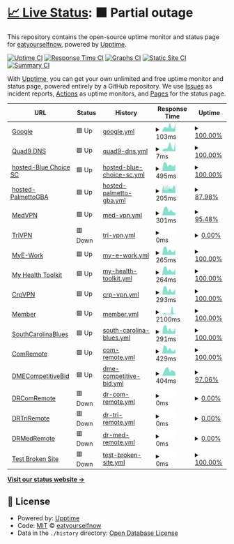 # [📈 Live Status](https://demo.upptime.js.org): <!--live status--> **🟧 Partial outage**

This repository contains the open-source uptime monitor and status page for [eatyourselfnow](https://demo.upptime.js.org), powered by [Upptime](https://github.com/upptime/upptime).

[![Uptime CI](https://github.com/eatyourselfnow/BlueSiteStatus/workflows/Uptime%20CI/badge.svg)](https://github.com/eatyourselfnow/BlueSiteStatus/actions?query=workflow%3A%22Uptime+CI%22)
[![Response Time CI](https://github.com/eatyourselfnow/BlueSiteStatus/workflows/Response%20Time%20CI/badge.svg)](https://github.com/eatyourselfnow/BlueSiteStatus/actions?query=workflow%3A%22Response+Time+CI%22)
[![Graphs CI](https://github.com/eatyourselfnow/BlueSiteStatus/workflows/Graphs%20CI/badge.svg)](https://github.com/eatyourselfnow/BlueSiteStatus/actions?query=workflow%3A%22Graphs+CI%22)
[![Static Site CI](https://github.com/eatyourselfnow/BlueSiteStatus/workflows/Static%20Site%20CI/badge.svg)](https://github.com/eatyourselfnow/BlueSiteStatus/actions?query=workflow%3A%22Static+Site+CI%22)
[![Summary CI](https://github.com/eatyourselfnow/BlueSiteStatus/workflows/Summary%20CI/badge.svg)](https://github.com/eatyourselfnow/BlueSiteStatus/actions?query=workflow%3A%22Summary+CI%22)

With [Upptime](https://upptime.js.org), you can get your own unlimited and free uptime monitor and status page, powered entirely by a GitHub repository. We use [Issues](https://github.com/eatyourselfnow/BlueSiteStatus/issues) as incident reports, [Actions](https://github.com/eatyourselfnow/BlueSiteStatus/actions) as uptime monitors, and [Pages](https://demo.upptime.js.org) for the status page.

<!--start: status pages-->
<!-- This summary is generated by Upptime (https://github.com/upptime/upptime) -->
<!-- Do not edit this manually, your changes will be overwritten -->
<!-- prettier-ignore -->
| URL | Status | History | Response Time | Uptime |
| --- | ------ | ------- | ------------- | ------ |
| <img alt="" src="https://icons.duckduckgo.com/ip3/www.google.com.ico" height="13"> [Google](https://www.google.com) | 🟩 Up | [google.yml](https://github.com/BlueDude0/BlueSiteStatus/commits/HEAD/history/google.yml) | <details><summary><img alt="Response time graph" src="./graphs/google/response-time-week.png" height="20"> 103ms</summary><br><a href="https://BlueDude0.github.io/BlueSiteStatus/history/google"><img alt="Response time 105" src="https://img.shields.io/endpoint?url=https%3A%2F%2Fraw.githubusercontent.com%2FBlueDude0%2FBlueSiteStatus%2FHEAD%2Fapi%2Fgoogle%2Fresponse-time.json"></a><br><a href="https://BlueDude0.github.io/BlueSiteStatus/history/google"><img alt="24-hour response time 163" src="https://img.shields.io/endpoint?url=https%3A%2F%2Fraw.githubusercontent.com%2FBlueDude0%2FBlueSiteStatus%2FHEAD%2Fapi%2Fgoogle%2Fresponse-time-day.json"></a><br><a href="https://BlueDude0.github.io/BlueSiteStatus/history/google"><img alt="7-day response time 103" src="https://img.shields.io/endpoint?url=https%3A%2F%2Fraw.githubusercontent.com%2FBlueDude0%2FBlueSiteStatus%2FHEAD%2Fapi%2Fgoogle%2Fresponse-time-week.json"></a><br><a href="https://BlueDude0.github.io/BlueSiteStatus/history/google"><img alt="30-day response time 101" src="https://img.shields.io/endpoint?url=https%3A%2F%2Fraw.githubusercontent.com%2FBlueDude0%2FBlueSiteStatus%2FHEAD%2Fapi%2Fgoogle%2Fresponse-time-month.json"></a><br><a href="https://BlueDude0.github.io/BlueSiteStatus/history/google"><img alt="1-year response time 101" src="https://img.shields.io/endpoint?url=https%3A%2F%2Fraw.githubusercontent.com%2FBlueDude0%2FBlueSiteStatus%2FHEAD%2Fapi%2Fgoogle%2Fresponse-time-year.json"></a></details> | <details><summary><a href="https://BlueDude0.github.io/BlueSiteStatus/history/google">100.00%</a></summary><a href="https://BlueDude0.github.io/BlueSiteStatus/history/google"><img alt="All-time uptime 99.98%" src="https://img.shields.io/endpoint?url=https%3A%2F%2Fraw.githubusercontent.com%2FBlueDude0%2FBlueSiteStatus%2FHEAD%2Fapi%2Fgoogle%2Fuptime.json"></a><br><a href="https://BlueDude0.github.io/BlueSiteStatus/history/google"><img alt="24-hour uptime 100.00%" src="https://img.shields.io/endpoint?url=https%3A%2F%2Fraw.githubusercontent.com%2FBlueDude0%2FBlueSiteStatus%2FHEAD%2Fapi%2Fgoogle%2Fuptime-day.json"></a><br><a href="https://BlueDude0.github.io/BlueSiteStatus/history/google"><img alt="7-day uptime 100.00%" src="https://img.shields.io/endpoint?url=https%3A%2F%2Fraw.githubusercontent.com%2FBlueDude0%2FBlueSiteStatus%2FHEAD%2Fapi%2Fgoogle%2Fuptime-week.json"></a><br><a href="https://BlueDude0.github.io/BlueSiteStatus/history/google"><img alt="30-day uptime 100.00%" src="https://img.shields.io/endpoint?url=https%3A%2F%2Fraw.githubusercontent.com%2FBlueDude0%2FBlueSiteStatus%2FHEAD%2Fapi%2Fgoogle%2Fuptime-month.json"></a><br><a href="https://BlueDude0.github.io/BlueSiteStatus/history/google"><img alt="1-year uptime 100.00%" src="https://img.shields.io/endpoint?url=https%3A%2F%2Fraw.githubusercontent.com%2FBlueDude0%2FBlueSiteStatus%2FHEAD%2Fapi%2Fgoogle%2Fuptime-year.json"></a></details>
| <img alt="" src="https://icons.duckduckgo.com/ip3/null.ico" height="13"> [Quad9 DNS](9.9.9.9) | 🟩 Up | [quad9-dns.yml](https://github.com/BlueDude0/BlueSiteStatus/commits/HEAD/history/quad9-dns.yml) | <details><summary><img alt="Response time graph" src="./graphs/quad9-dns/response-time-week.png" height="20"> 7ms</summary><br><a href="https://BlueDude0.github.io/BlueSiteStatus/history/quad9-dns"><img alt="Response time 6" src="https://img.shields.io/endpoint?url=https%3A%2F%2Fraw.githubusercontent.com%2FBlueDude0%2FBlueSiteStatus%2FHEAD%2Fapi%2Fquad9-dns%2Fresponse-time.json"></a><br><a href="https://BlueDude0.github.io/BlueSiteStatus/history/quad9-dns"><img alt="24-hour response time 14" src="https://img.shields.io/endpoint?url=https%3A%2F%2Fraw.githubusercontent.com%2FBlueDude0%2FBlueSiteStatus%2FHEAD%2Fapi%2Fquad9-dns%2Fresponse-time-day.json"></a><br><a href="https://BlueDude0.github.io/BlueSiteStatus/history/quad9-dns"><img alt="7-day response time 7" src="https://img.shields.io/endpoint?url=https%3A%2F%2Fraw.githubusercontent.com%2FBlueDude0%2FBlueSiteStatus%2FHEAD%2Fapi%2Fquad9-dns%2Fresponse-time-week.json"></a><br><a href="https://BlueDude0.github.io/BlueSiteStatus/history/quad9-dns"><img alt="30-day response time 6" src="https://img.shields.io/endpoint?url=https%3A%2F%2Fraw.githubusercontent.com%2FBlueDude0%2FBlueSiteStatus%2FHEAD%2Fapi%2Fquad9-dns%2Fresponse-time-month.json"></a><br><a href="https://BlueDude0.github.io/BlueSiteStatus/history/quad9-dns"><img alt="1-year response time 6" src="https://img.shields.io/endpoint?url=https%3A%2F%2Fraw.githubusercontent.com%2FBlueDude0%2FBlueSiteStatus%2FHEAD%2Fapi%2Fquad9-dns%2Fresponse-time-year.json"></a></details> | <details><summary><a href="https://BlueDude0.github.io/BlueSiteStatus/history/quad9-dns">100.00%</a></summary><a href="https://BlueDude0.github.io/BlueSiteStatus/history/quad9-dns"><img alt="All-time uptime 100.00%" src="https://img.shields.io/endpoint?url=https%3A%2F%2Fraw.githubusercontent.com%2FBlueDude0%2FBlueSiteStatus%2FHEAD%2Fapi%2Fquad9-dns%2Fuptime.json"></a><br><a href="https://BlueDude0.github.io/BlueSiteStatus/history/quad9-dns"><img alt="24-hour uptime 100.00%" src="https://img.shields.io/endpoint?url=https%3A%2F%2Fraw.githubusercontent.com%2FBlueDude0%2FBlueSiteStatus%2FHEAD%2Fapi%2Fquad9-dns%2Fuptime-day.json"></a><br><a href="https://BlueDude0.github.io/BlueSiteStatus/history/quad9-dns"><img alt="7-day uptime 100.00%" src="https://img.shields.io/endpoint?url=https%3A%2F%2Fraw.githubusercontent.com%2FBlueDude0%2FBlueSiteStatus%2FHEAD%2Fapi%2Fquad9-dns%2Fuptime-week.json"></a><br><a href="https://BlueDude0.github.io/BlueSiteStatus/history/quad9-dns"><img alt="30-day uptime 100.00%" src="https://img.shields.io/endpoint?url=https%3A%2F%2Fraw.githubusercontent.com%2FBlueDude0%2FBlueSiteStatus%2FHEAD%2Fapi%2Fquad9-dns%2Fuptime-month.json"></a><br><a href="https://BlueDude0.github.io/BlueSiteStatus/history/quad9-dns"><img alt="1-year uptime 100.00%" src="https://img.shields.io/endpoint?url=https%3A%2F%2Fraw.githubusercontent.com%2FBlueDude0%2FBlueSiteStatus%2FHEAD%2Fapi%2Fquad9-dns%2Fuptime-year.json"></a></details>
| <img alt="" src="https://icons.duckduckgo.com/ip3/www.bluechoicesc.com.ico" height="13"> [hosted-Blue Choice SC](https://www.bluechoicesc.com) | 🟩 Up | [hosted-blue-choice-sc.yml](https://github.com/BlueDude0/BlueSiteStatus/commits/HEAD/history/hosted-blue-choice-sc.yml) | <details><summary><img alt="Response time graph" src="./graphs/hosted-blue-choice-sc/response-time-week.png" height="20"> 495ms</summary><br><a href="https://BlueDude0.github.io/BlueSiteStatus/history/hosted-blue-choice-sc"><img alt="Response time 474" src="https://img.shields.io/endpoint?url=https%3A%2F%2Fraw.githubusercontent.com%2FBlueDude0%2FBlueSiteStatus%2FHEAD%2Fapi%2Fhosted-blue-choice-sc%2Fresponse-time.json"></a><br><a href="https://BlueDude0.github.io/BlueSiteStatus/history/hosted-blue-choice-sc"><img alt="24-hour response time 521" src="https://img.shields.io/endpoint?url=https%3A%2F%2Fraw.githubusercontent.com%2FBlueDude0%2FBlueSiteStatus%2FHEAD%2Fapi%2Fhosted-blue-choice-sc%2Fresponse-time-day.json"></a><br><a href="https://BlueDude0.github.io/BlueSiteStatus/history/hosted-blue-choice-sc"><img alt="7-day response time 495" src="https://img.shields.io/endpoint?url=https%3A%2F%2Fraw.githubusercontent.com%2FBlueDude0%2FBlueSiteStatus%2FHEAD%2Fapi%2Fhosted-blue-choice-sc%2Fresponse-time-week.json"></a><br><a href="https://BlueDude0.github.io/BlueSiteStatus/history/hosted-blue-choice-sc"><img alt="30-day response time 502" src="https://img.shields.io/endpoint?url=https%3A%2F%2Fraw.githubusercontent.com%2FBlueDude0%2FBlueSiteStatus%2FHEAD%2Fapi%2Fhosted-blue-choice-sc%2Fresponse-time-month.json"></a><br><a href="https://BlueDude0.github.io/BlueSiteStatus/history/hosted-blue-choice-sc"><img alt="1-year response time 469" src="https://img.shields.io/endpoint?url=https%3A%2F%2Fraw.githubusercontent.com%2FBlueDude0%2FBlueSiteStatus%2FHEAD%2Fapi%2Fhosted-blue-choice-sc%2Fresponse-time-year.json"></a></details> | <details><summary><a href="https://BlueDude0.github.io/BlueSiteStatus/history/hosted-blue-choice-sc">100.00%</a></summary><a href="https://BlueDude0.github.io/BlueSiteStatus/history/hosted-blue-choice-sc"><img alt="All-time uptime 99.93%" src="https://img.shields.io/endpoint?url=https%3A%2F%2Fraw.githubusercontent.com%2FBlueDude0%2FBlueSiteStatus%2FHEAD%2Fapi%2Fhosted-blue-choice-sc%2Fuptime.json"></a><br><a href="https://BlueDude0.github.io/BlueSiteStatus/history/hosted-blue-choice-sc"><img alt="24-hour uptime 100.00%" src="https://img.shields.io/endpoint?url=https%3A%2F%2Fraw.githubusercontent.com%2FBlueDude0%2FBlueSiteStatus%2FHEAD%2Fapi%2Fhosted-blue-choice-sc%2Fuptime-day.json"></a><br><a href="https://BlueDude0.github.io/BlueSiteStatus/history/hosted-blue-choice-sc"><img alt="7-day uptime 100.00%" src="https://img.shields.io/endpoint?url=https%3A%2F%2Fraw.githubusercontent.com%2FBlueDude0%2FBlueSiteStatus%2FHEAD%2Fapi%2Fhosted-blue-choice-sc%2Fuptime-week.json"></a><br><a href="https://BlueDude0.github.io/BlueSiteStatus/history/hosted-blue-choice-sc"><img alt="30-day uptime 100.00%" src="https://img.shields.io/endpoint?url=https%3A%2F%2Fraw.githubusercontent.com%2FBlueDude0%2FBlueSiteStatus%2FHEAD%2Fapi%2Fhosted-blue-choice-sc%2Fuptime-month.json"></a><br><a href="https://BlueDude0.github.io/BlueSiteStatus/history/hosted-blue-choice-sc"><img alt="1-year uptime 99.93%" src="https://img.shields.io/endpoint?url=https%3A%2F%2Fraw.githubusercontent.com%2FBlueDude0%2FBlueSiteStatus%2FHEAD%2Fapi%2Fhosted-blue-choice-sc%2Fuptime-year.json"></a></details>
| <img alt="" src="https://icons.duckduckgo.com/ip3/palmettogba.com.ico" height="13"> [hosted-PalmettoGBA](https://palmettogba.com/) | 🟩 Up | [hosted-palmetto-gba.yml](https://github.com/BlueDude0/BlueSiteStatus/commits/HEAD/history/hosted-palmetto-gba.yml) | <details><summary><img alt="Response time graph" src="./graphs/hosted-palmetto-gba/response-time-week.png" height="20"> 205ms</summary><br><a href="https://BlueDude0.github.io/BlueSiteStatus/history/hosted-palmetto-gba"><img alt="Response time 234" src="https://img.shields.io/endpoint?url=https%3A%2F%2Fraw.githubusercontent.com%2FBlueDude0%2FBlueSiteStatus%2FHEAD%2Fapi%2Fhosted-palmetto-gba%2Fresponse-time.json"></a><br><a href="https://BlueDude0.github.io/BlueSiteStatus/history/hosted-palmetto-gba"><img alt="24-hour response time 252" src="https://img.shields.io/endpoint?url=https%3A%2F%2Fraw.githubusercontent.com%2FBlueDude0%2FBlueSiteStatus%2FHEAD%2Fapi%2Fhosted-palmetto-gba%2Fresponse-time-day.json"></a><br><a href="https://BlueDude0.github.io/BlueSiteStatus/history/hosted-palmetto-gba"><img alt="7-day response time 205" src="https://img.shields.io/endpoint?url=https%3A%2F%2Fraw.githubusercontent.com%2FBlueDude0%2FBlueSiteStatus%2FHEAD%2Fapi%2Fhosted-palmetto-gba%2Fresponse-time-week.json"></a><br><a href="https://BlueDude0.github.io/BlueSiteStatus/history/hosted-palmetto-gba"><img alt="30-day response time 220" src="https://img.shields.io/endpoint?url=https%3A%2F%2Fraw.githubusercontent.com%2FBlueDude0%2FBlueSiteStatus%2FHEAD%2Fapi%2Fhosted-palmetto-gba%2Fresponse-time-month.json"></a><br><a href="https://BlueDude0.github.io/BlueSiteStatus/history/hosted-palmetto-gba"><img alt="1-year response time 233" src="https://img.shields.io/endpoint?url=https%3A%2F%2Fraw.githubusercontent.com%2FBlueDude0%2FBlueSiteStatus%2FHEAD%2Fapi%2Fhosted-palmetto-gba%2Fresponse-time-year.json"></a></details> | <details><summary><a href="https://BlueDude0.github.io/BlueSiteStatus/history/hosted-palmetto-gba">87.98%</a></summary><a href="https://BlueDude0.github.io/BlueSiteStatus/history/hosted-palmetto-gba"><img alt="All-time uptime 99.53%" src="https://img.shields.io/endpoint?url=https%3A%2F%2Fraw.githubusercontent.com%2FBlueDude0%2FBlueSiteStatus%2FHEAD%2Fapi%2Fhosted-palmetto-gba%2Fuptime.json"></a><br><a href="https://BlueDude0.github.io/BlueSiteStatus/history/hosted-palmetto-gba"><img alt="24-hour uptime 87.79%" src="https://img.shields.io/endpoint?url=https%3A%2F%2Fraw.githubusercontent.com%2FBlueDude0%2FBlueSiteStatus%2FHEAD%2Fapi%2Fhosted-palmetto-gba%2Fuptime-day.json"></a><br><a href="https://BlueDude0.github.io/BlueSiteStatus/history/hosted-palmetto-gba"><img alt="7-day uptime 87.98%" src="https://img.shields.io/endpoint?url=https%3A%2F%2Fraw.githubusercontent.com%2FBlueDude0%2FBlueSiteStatus%2FHEAD%2Fapi%2Fhosted-palmetto-gba%2Fuptime-week.json"></a><br><a href="https://BlueDude0.github.io/BlueSiteStatus/history/hosted-palmetto-gba"><img alt="30-day uptime 93.76%" src="https://img.shields.io/endpoint?url=https%3A%2F%2Fraw.githubusercontent.com%2FBlueDude0%2FBlueSiteStatus%2FHEAD%2Fapi%2Fhosted-palmetto-gba%2Fuptime-month.json"></a><br><a href="https://BlueDude0.github.io/BlueSiteStatus/history/hosted-palmetto-gba"><img alt="1-year uptime 99.48%" src="https://img.shields.io/endpoint?url=https%3A%2F%2Fraw.githubusercontent.com%2FBlueDude0%2FBlueSiteStatus%2FHEAD%2Fapi%2Fhosted-palmetto-gba%2Fuptime-year.json"></a></details>
| <img alt="" src="https://icons.duckduckgo.com/ip3/cmsvirtualoffice.bcbssc.com.ico" height="13"> [MedVPN](https://cmsvirtualoffice.bcbssc.com/) | 🟩 Up | [med-vpn.yml](https://github.com/BlueDude0/BlueSiteStatus/commits/HEAD/history/med-vpn.yml) | <details><summary><img alt="Response time graph" src="./graphs/med-vpn/response-time-week.png" height="20"> 301ms</summary><br><a href="https://BlueDude0.github.io/BlueSiteStatus/history/med-vpn"><img alt="Response time 311" src="https://img.shields.io/endpoint?url=https%3A%2F%2Fraw.githubusercontent.com%2FBlueDude0%2FBlueSiteStatus%2FHEAD%2Fapi%2Fmed-vpn%2Fresponse-time.json"></a><br><a href="https://BlueDude0.github.io/BlueSiteStatus/history/med-vpn"><img alt="24-hour response time 342" src="https://img.shields.io/endpoint?url=https%3A%2F%2Fraw.githubusercontent.com%2FBlueDude0%2FBlueSiteStatus%2FHEAD%2Fapi%2Fmed-vpn%2Fresponse-time-day.json"></a><br><a href="https://BlueDude0.github.io/BlueSiteStatus/history/med-vpn"><img alt="7-day response time 301" src="https://img.shields.io/endpoint?url=https%3A%2F%2Fraw.githubusercontent.com%2FBlueDude0%2FBlueSiteStatus%2FHEAD%2Fapi%2Fmed-vpn%2Fresponse-time-week.json"></a><br><a href="https://BlueDude0.github.io/BlueSiteStatus/history/med-vpn"><img alt="30-day response time 319" src="https://img.shields.io/endpoint?url=https%3A%2F%2Fraw.githubusercontent.com%2FBlueDude0%2FBlueSiteStatus%2FHEAD%2Fapi%2Fmed-vpn%2Fresponse-time-month.json"></a><br><a href="https://BlueDude0.github.io/BlueSiteStatus/history/med-vpn"><img alt="1-year response time 298" src="https://img.shields.io/endpoint?url=https%3A%2F%2Fraw.githubusercontent.com%2FBlueDude0%2FBlueSiteStatus%2FHEAD%2Fapi%2Fmed-vpn%2Fresponse-time-year.json"></a></details> | <details><summary><a href="https://BlueDude0.github.io/BlueSiteStatus/history/med-vpn">95.48%</a></summary><a href="https://BlueDude0.github.io/BlueSiteStatus/history/med-vpn"><img alt="All-time uptime 99.85%" src="https://img.shields.io/endpoint?url=https%3A%2F%2Fraw.githubusercontent.com%2FBlueDude0%2FBlueSiteStatus%2FHEAD%2Fapi%2Fmed-vpn%2Fuptime.json"></a><br><a href="https://BlueDude0.github.io/BlueSiteStatus/history/med-vpn"><img alt="24-hour uptime 68.35%" src="https://img.shields.io/endpoint?url=https%3A%2F%2Fraw.githubusercontent.com%2FBlueDude0%2FBlueSiteStatus%2FHEAD%2Fapi%2Fmed-vpn%2Fuptime-day.json"></a><br><a href="https://BlueDude0.github.io/BlueSiteStatus/history/med-vpn"><img alt="7-day uptime 95.48%" src="https://img.shields.io/endpoint?url=https%3A%2F%2Fraw.githubusercontent.com%2FBlueDude0%2FBlueSiteStatus%2FHEAD%2Fapi%2Fmed-vpn%2Fuptime-week.json"></a><br><a href="https://BlueDude0.github.io/BlueSiteStatus/history/med-vpn"><img alt="30-day uptime 98.96%" src="https://img.shields.io/endpoint?url=https%3A%2F%2Fraw.githubusercontent.com%2FBlueDude0%2FBlueSiteStatus%2FHEAD%2Fapi%2Fmed-vpn%2Fuptime-month.json"></a><br><a href="https://BlueDude0.github.io/BlueSiteStatus/history/med-vpn"><img alt="1-year uptime 99.90%" src="https://img.shields.io/endpoint?url=https%3A%2F%2Fraw.githubusercontent.com%2FBlueDude0%2FBlueSiteStatus%2FHEAD%2Fapi%2Fmed-vpn%2Fuptime-year.json"></a></details>
| <img alt="" src="https://icons.duckduckgo.com/ip3/pgbavirtualoffice.bcbssc.com.ico" height="13"> [TriVPN](https://pgbavirtualoffice.bcbssc.com/) | 🟥 Down | [tri-vpn.yml](https://github.com/BlueDude0/BlueSiteStatus/commits/HEAD/history/tri-vpn.yml) | <details><summary><img alt="Response time graph" src="./graphs/tri-vpn/response-time-week.png" height="20"> 0ms</summary><br><a href="https://BlueDude0.github.io/BlueSiteStatus/history/tri-vpn"><img alt="Response time 0" src="https://img.shields.io/endpoint?url=https%3A%2F%2Fraw.githubusercontent.com%2FBlueDude0%2FBlueSiteStatus%2FHEAD%2Fapi%2Ftri-vpn%2Fresponse-time.json"></a><br><a href="https://BlueDude0.github.io/BlueSiteStatus/history/tri-vpn"><img alt="24-hour response time 0" src="https://img.shields.io/endpoint?url=https%3A%2F%2Fraw.githubusercontent.com%2FBlueDude0%2FBlueSiteStatus%2FHEAD%2Fapi%2Ftri-vpn%2Fresponse-time-day.json"></a><br><a href="https://BlueDude0.github.io/BlueSiteStatus/history/tri-vpn"><img alt="7-day response time 0" src="https://img.shields.io/endpoint?url=https%3A%2F%2Fraw.githubusercontent.com%2FBlueDude0%2FBlueSiteStatus%2FHEAD%2Fapi%2Ftri-vpn%2Fresponse-time-week.json"></a><br><a href="https://BlueDude0.github.io/BlueSiteStatus/history/tri-vpn"><img alt="30-day response time 0" src="https://img.shields.io/endpoint?url=https%3A%2F%2Fraw.githubusercontent.com%2FBlueDude0%2FBlueSiteStatus%2FHEAD%2Fapi%2Ftri-vpn%2Fresponse-time-month.json"></a><br><a href="https://BlueDude0.github.io/BlueSiteStatus/history/tri-vpn"><img alt="1-year response time 0" src="https://img.shields.io/endpoint?url=https%3A%2F%2Fraw.githubusercontent.com%2FBlueDude0%2FBlueSiteStatus%2FHEAD%2Fapi%2Ftri-vpn%2Fresponse-time-year.json"></a></details> | <details><summary><a href="https://BlueDude0.github.io/BlueSiteStatus/history/tri-vpn">0.00%</a></summary><a href="https://BlueDude0.github.io/BlueSiteStatus/history/tri-vpn"><img alt="All-time uptime 20.41%" src="https://img.shields.io/endpoint?url=https%3A%2F%2Fraw.githubusercontent.com%2FBlueDude0%2FBlueSiteStatus%2FHEAD%2Fapi%2Ftri-vpn%2Fuptime.json"></a><br><a href="https://BlueDude0.github.io/BlueSiteStatus/history/tri-vpn"><img alt="24-hour uptime 0.00%" src="https://img.shields.io/endpoint?url=https%3A%2F%2Fraw.githubusercontent.com%2FBlueDude0%2FBlueSiteStatus%2FHEAD%2Fapi%2Ftri-vpn%2Fuptime-day.json"></a><br><a href="https://BlueDude0.github.io/BlueSiteStatus/history/tri-vpn"><img alt="7-day uptime 0.00%" src="https://img.shields.io/endpoint?url=https%3A%2F%2Fraw.githubusercontent.com%2FBlueDude0%2FBlueSiteStatus%2FHEAD%2Fapi%2Ftri-vpn%2Fuptime-week.json"></a><br><a href="https://BlueDude0.github.io/BlueSiteStatus/history/tri-vpn"><img alt="30-day uptime 0.00%" src="https://img.shields.io/endpoint?url=https%3A%2F%2Fraw.githubusercontent.com%2FBlueDude0%2FBlueSiteStatus%2FHEAD%2Fapi%2Ftri-vpn%2Fuptime-month.json"></a><br><a href="https://BlueDude0.github.io/BlueSiteStatus/history/tri-vpn"><img alt="1-year uptime 12.26%" src="https://img.shields.io/endpoint?url=https%3A%2F%2Fraw.githubusercontent.com%2FBlueDude0%2FBlueSiteStatus%2FHEAD%2Fapi%2Ftri-vpn%2Fuptime-year.json"></a></details>
| <img alt="" src="https://icons.duckduckgo.com/ip3/www.mye-work.com.ico" height="13"> [MyE-Work](https://www.mye-work.com/) | 🟩 Up | [my-e-work.yml](https://github.com/BlueDude0/BlueSiteStatus/commits/HEAD/history/my-e-work.yml) | <details><summary><img alt="Response time graph" src="./graphs/my-e-work/response-time-week.png" height="20"> 265ms</summary><br><a href="https://BlueDude0.github.io/BlueSiteStatus/history/my-e-work"><img alt="Response time 498" src="https://img.shields.io/endpoint?url=https%3A%2F%2Fraw.githubusercontent.com%2FBlueDude0%2FBlueSiteStatus%2FHEAD%2Fapi%2Fmy-e-work%2Fresponse-time.json"></a><br><a href="https://BlueDude0.github.io/BlueSiteStatus/history/my-e-work"><img alt="24-hour response time 285" src="https://img.shields.io/endpoint?url=https%3A%2F%2Fraw.githubusercontent.com%2FBlueDude0%2FBlueSiteStatus%2FHEAD%2Fapi%2Fmy-e-work%2Fresponse-time-day.json"></a><br><a href="https://BlueDude0.github.io/BlueSiteStatus/history/my-e-work"><img alt="7-day response time 265" src="https://img.shields.io/endpoint?url=https%3A%2F%2Fraw.githubusercontent.com%2FBlueDude0%2FBlueSiteStatus%2FHEAD%2Fapi%2Fmy-e-work%2Fresponse-time-week.json"></a><br><a href="https://BlueDude0.github.io/BlueSiteStatus/history/my-e-work"><img alt="30-day response time 269" src="https://img.shields.io/endpoint?url=https%3A%2F%2Fraw.githubusercontent.com%2FBlueDude0%2FBlueSiteStatus%2FHEAD%2Fapi%2Fmy-e-work%2Fresponse-time-month.json"></a><br><a href="https://BlueDude0.github.io/BlueSiteStatus/history/my-e-work"><img alt="1-year response time 493" src="https://img.shields.io/endpoint?url=https%3A%2F%2Fraw.githubusercontent.com%2FBlueDude0%2FBlueSiteStatus%2FHEAD%2Fapi%2Fmy-e-work%2Fresponse-time-year.json"></a></details> | <details><summary><a href="https://BlueDude0.github.io/BlueSiteStatus/history/my-e-work">100.00%</a></summary><a href="https://BlueDude0.github.io/BlueSiteStatus/history/my-e-work"><img alt="All-time uptime 99.48%" src="https://img.shields.io/endpoint?url=https%3A%2F%2Fraw.githubusercontent.com%2FBlueDude0%2FBlueSiteStatus%2FHEAD%2Fapi%2Fmy-e-work%2Fuptime.json"></a><br><a href="https://BlueDude0.github.io/BlueSiteStatus/history/my-e-work"><img alt="24-hour uptime 100.00%" src="https://img.shields.io/endpoint?url=https%3A%2F%2Fraw.githubusercontent.com%2FBlueDude0%2FBlueSiteStatus%2FHEAD%2Fapi%2Fmy-e-work%2Fuptime-day.json"></a><br><a href="https://BlueDude0.github.io/BlueSiteStatus/history/my-e-work"><img alt="7-day uptime 100.00%" src="https://img.shields.io/endpoint?url=https%3A%2F%2Fraw.githubusercontent.com%2FBlueDude0%2FBlueSiteStatus%2FHEAD%2Fapi%2Fmy-e-work%2Fuptime-week.json"></a><br><a href="https://BlueDude0.github.io/BlueSiteStatus/history/my-e-work"><img alt="30-day uptime 99.84%" src="https://img.shields.io/endpoint?url=https%3A%2F%2Fraw.githubusercontent.com%2FBlueDude0%2FBlueSiteStatus%2FHEAD%2Fapi%2Fmy-e-work%2Fuptime-month.json"></a><br><a href="https://BlueDude0.github.io/BlueSiteStatus/history/my-e-work"><img alt="1-year uptime 99.49%" src="https://img.shields.io/endpoint?url=https%3A%2F%2Fraw.githubusercontent.com%2FBlueDude0%2FBlueSiteStatus%2FHEAD%2Fapi%2Fmy-e-work%2Fuptime-year.json"></a></details>
| <img alt="" src="https://icons.duckduckgo.com/ip3/www.myhealthtoolkit.com.ico" height="13"> [My Health Toolkit](https://www.myhealthtoolkit.com/) | 🟩 Up | [my-health-toolkit.yml](https://github.com/BlueDude0/BlueSiteStatus/commits/HEAD/history/my-health-toolkit.yml) | <details><summary><img alt="Response time graph" src="./graphs/my-health-toolkit/response-time-week.png" height="20"> 264ms</summary><br><a href="https://BlueDude0.github.io/BlueSiteStatus/history/my-health-toolkit"><img alt="Response time 278" src="https://img.shields.io/endpoint?url=https%3A%2F%2Fraw.githubusercontent.com%2FBlueDude0%2FBlueSiteStatus%2FHEAD%2Fapi%2Fmy-health-toolkit%2Fresponse-time.json"></a><br><a href="https://BlueDude0.github.io/BlueSiteStatus/history/my-health-toolkit"><img alt="24-hour response time 301" src="https://img.shields.io/endpoint?url=https%3A%2F%2Fraw.githubusercontent.com%2FBlueDude0%2FBlueSiteStatus%2FHEAD%2Fapi%2Fmy-health-toolkit%2Fresponse-time-day.json"></a><br><a href="https://BlueDude0.github.io/BlueSiteStatus/history/my-health-toolkit"><img alt="7-day response time 264" src="https://img.shields.io/endpoint?url=https%3A%2F%2Fraw.githubusercontent.com%2FBlueDude0%2FBlueSiteStatus%2FHEAD%2Fapi%2Fmy-health-toolkit%2Fresponse-time-week.json"></a><br><a href="https://BlueDude0.github.io/BlueSiteStatus/history/my-health-toolkit"><img alt="30-day response time 269" src="https://img.shields.io/endpoint?url=https%3A%2F%2Fraw.githubusercontent.com%2FBlueDude0%2FBlueSiteStatus%2FHEAD%2Fapi%2Fmy-health-toolkit%2Fresponse-time-month.json"></a><br><a href="https://BlueDude0.github.io/BlueSiteStatus/history/my-health-toolkit"><img alt="1-year response time 269" src="https://img.shields.io/endpoint?url=https%3A%2F%2Fraw.githubusercontent.com%2FBlueDude0%2FBlueSiteStatus%2FHEAD%2Fapi%2Fmy-health-toolkit%2Fresponse-time-year.json"></a></details> | <details><summary><a href="https://BlueDude0.github.io/BlueSiteStatus/history/my-health-toolkit">100.00%</a></summary><a href="https://BlueDude0.github.io/BlueSiteStatus/history/my-health-toolkit"><img alt="All-time uptime 99.81%" src="https://img.shields.io/endpoint?url=https%3A%2F%2Fraw.githubusercontent.com%2FBlueDude0%2FBlueSiteStatus%2FHEAD%2Fapi%2Fmy-health-toolkit%2Fuptime.json"></a><br><a href="https://BlueDude0.github.io/BlueSiteStatus/history/my-health-toolkit"><img alt="24-hour uptime 100.00%" src="https://img.shields.io/endpoint?url=https%3A%2F%2Fraw.githubusercontent.com%2FBlueDude0%2FBlueSiteStatus%2FHEAD%2Fapi%2Fmy-health-toolkit%2Fuptime-day.json"></a><br><a href="https://BlueDude0.github.io/BlueSiteStatus/history/my-health-toolkit"><img alt="7-day uptime 100.00%" src="https://img.shields.io/endpoint?url=https%3A%2F%2Fraw.githubusercontent.com%2FBlueDude0%2FBlueSiteStatus%2FHEAD%2Fapi%2Fmy-health-toolkit%2Fuptime-week.json"></a><br><a href="https://BlueDude0.github.io/BlueSiteStatus/history/my-health-toolkit"><img alt="30-day uptime 99.84%" src="https://img.shields.io/endpoint?url=https%3A%2F%2Fraw.githubusercontent.com%2FBlueDude0%2FBlueSiteStatus%2FHEAD%2Fapi%2Fmy-health-toolkit%2Fuptime-month.json"></a><br><a href="https://BlueDude0.github.io/BlueSiteStatus/history/my-health-toolkit"><img alt="1-year uptime 99.83%" src="https://img.shields.io/endpoint?url=https%3A%2F%2Fraw.githubusercontent.com%2FBlueDude0%2FBlueSiteStatus%2FHEAD%2Fapi%2Fmy-health-toolkit%2Fuptime-year.json"></a></details>
| <img alt="" src="https://icons.duckduckgo.com/ip3/vpn.bcbssc.com.ico" height="13"> [CrpVPN](https://vpn.bcbssc.com/) | 🟩 Up | [crp-vpn.yml](https://github.com/BlueDude0/BlueSiteStatus/commits/HEAD/history/crp-vpn.yml) | <details><summary><img alt="Response time graph" src="./graphs/crp-vpn/response-time-week.png" height="20"> 293ms</summary><br><a href="https://BlueDude0.github.io/BlueSiteStatus/history/crp-vpn"><img alt="Response time 299" src="https://img.shields.io/endpoint?url=https%3A%2F%2Fraw.githubusercontent.com%2FBlueDude0%2FBlueSiteStatus%2FHEAD%2Fapi%2Fcrp-vpn%2Fresponse-time.json"></a><br><a href="https://BlueDude0.github.io/BlueSiteStatus/history/crp-vpn"><img alt="24-hour response time 325" src="https://img.shields.io/endpoint?url=https%3A%2F%2Fraw.githubusercontent.com%2FBlueDude0%2FBlueSiteStatus%2FHEAD%2Fapi%2Fcrp-vpn%2Fresponse-time-day.json"></a><br><a href="https://BlueDude0.github.io/BlueSiteStatus/history/crp-vpn"><img alt="7-day response time 293" src="https://img.shields.io/endpoint?url=https%3A%2F%2Fraw.githubusercontent.com%2FBlueDude0%2FBlueSiteStatus%2FHEAD%2Fapi%2Fcrp-vpn%2Fresponse-time-week.json"></a><br><a href="https://BlueDude0.github.io/BlueSiteStatus/history/crp-vpn"><img alt="30-day response time 304" src="https://img.shields.io/endpoint?url=https%3A%2F%2Fraw.githubusercontent.com%2FBlueDude0%2FBlueSiteStatus%2FHEAD%2Fapi%2Fcrp-vpn%2Fresponse-time-month.json"></a><br><a href="https://BlueDude0.github.io/BlueSiteStatus/history/crp-vpn"><img alt="1-year response time 286" src="https://img.shields.io/endpoint?url=https%3A%2F%2Fraw.githubusercontent.com%2FBlueDude0%2FBlueSiteStatus%2FHEAD%2Fapi%2Fcrp-vpn%2Fresponse-time-year.json"></a></details> | <details><summary><a href="https://BlueDude0.github.io/BlueSiteStatus/history/crp-vpn">100.00%</a></summary><a href="https://BlueDude0.github.io/BlueSiteStatus/history/crp-vpn"><img alt="All-time uptime 99.99%" src="https://img.shields.io/endpoint?url=https%3A%2F%2Fraw.githubusercontent.com%2FBlueDude0%2FBlueSiteStatus%2FHEAD%2Fapi%2Fcrp-vpn%2Fuptime.json"></a><br><a href="https://BlueDude0.github.io/BlueSiteStatus/history/crp-vpn"><img alt="24-hour uptime 100.00%" src="https://img.shields.io/endpoint?url=https%3A%2F%2Fraw.githubusercontent.com%2FBlueDude0%2FBlueSiteStatus%2FHEAD%2Fapi%2Fcrp-vpn%2Fuptime-day.json"></a><br><a href="https://BlueDude0.github.io/BlueSiteStatus/history/crp-vpn"><img alt="7-day uptime 100.00%" src="https://img.shields.io/endpoint?url=https%3A%2F%2Fraw.githubusercontent.com%2FBlueDude0%2FBlueSiteStatus%2FHEAD%2Fapi%2Fcrp-vpn%2Fuptime-week.json"></a><br><a href="https://BlueDude0.github.io/BlueSiteStatus/history/crp-vpn"><img alt="30-day uptime 100.00%" src="https://img.shields.io/endpoint?url=https%3A%2F%2Fraw.githubusercontent.com%2FBlueDude0%2FBlueSiteStatus%2FHEAD%2Fapi%2Fcrp-vpn%2Fuptime-month.json"></a><br><a href="https://BlueDude0.github.io/BlueSiteStatus/history/crp-vpn"><img alt="1-year uptime 100.00%" src="https://img.shields.io/endpoint?url=https%3A%2F%2Fraw.githubusercontent.com%2FBlueDude0%2FBlueSiteStatus%2FHEAD%2Fapi%2Fcrp-vpn%2Fuptime-year.json"></a></details>
| <img alt="" src="https://icons.duckduckgo.com/ip3/null.ico" height="13"> [Member](member.bcbssc.com/) | 🟩 Up | [member.yml](https://github.com/BlueDude0/BlueSiteStatus/commits/HEAD/history/member.yml) | <details><summary><img alt="Response time graph" src="./graphs/member/response-time-week.png" height="20"> 2100ms</summary><br><a href="https://BlueDude0.github.io/BlueSiteStatus/history/member"><img alt="Response time 980" src="https://img.shields.io/endpoint?url=https%3A%2F%2Fraw.githubusercontent.com%2FBlueDude0%2FBlueSiteStatus%2FHEAD%2Fapi%2Fmember%2Fresponse-time.json"></a><br><a href="https://BlueDude0.github.io/BlueSiteStatus/history/member"><img alt="24-hour response time 981" src="https://img.shields.io/endpoint?url=https%3A%2F%2Fraw.githubusercontent.com%2FBlueDude0%2FBlueSiteStatus%2FHEAD%2Fapi%2Fmember%2Fresponse-time-day.json"></a><br><a href="https://BlueDude0.github.io/BlueSiteStatus/history/member"><img alt="7-day response time 2100" src="https://img.shields.io/endpoint?url=https%3A%2F%2Fraw.githubusercontent.com%2FBlueDude0%2FBlueSiteStatus%2FHEAD%2Fapi%2Fmember%2Fresponse-time-week.json"></a><br><a href="https://BlueDude0.github.io/BlueSiteStatus/history/member"><img alt="30-day response time 1209" src="https://img.shields.io/endpoint?url=https%3A%2F%2Fraw.githubusercontent.com%2FBlueDude0%2FBlueSiteStatus%2FHEAD%2Fapi%2Fmember%2Fresponse-time-month.json"></a><br><a href="https://BlueDude0.github.io/BlueSiteStatus/history/member"><img alt="1-year response time 966" src="https://img.shields.io/endpoint?url=https%3A%2F%2Fraw.githubusercontent.com%2FBlueDude0%2FBlueSiteStatus%2FHEAD%2Fapi%2Fmember%2Fresponse-time-year.json"></a></details> | <details><summary><a href="https://BlueDude0.github.io/BlueSiteStatus/history/member">100.00%</a></summary><a href="https://BlueDude0.github.io/BlueSiteStatus/history/member"><img alt="All-time uptime 99.69%" src="https://img.shields.io/endpoint?url=https%3A%2F%2Fraw.githubusercontent.com%2FBlueDude0%2FBlueSiteStatus%2FHEAD%2Fapi%2Fmember%2Fuptime.json"></a><br><a href="https://BlueDude0.github.io/BlueSiteStatus/history/member"><img alt="24-hour uptime 100.00%" src="https://img.shields.io/endpoint?url=https%3A%2F%2Fraw.githubusercontent.com%2FBlueDude0%2FBlueSiteStatus%2FHEAD%2Fapi%2Fmember%2Fuptime-day.json"></a><br><a href="https://BlueDude0.github.io/BlueSiteStatus/history/member"><img alt="7-day uptime 100.00%" src="https://img.shields.io/endpoint?url=https%3A%2F%2Fraw.githubusercontent.com%2FBlueDude0%2FBlueSiteStatus%2FHEAD%2Fapi%2Fmember%2Fuptime-week.json"></a><br><a href="https://BlueDude0.github.io/BlueSiteStatus/history/member"><img alt="30-day uptime 99.97%" src="https://img.shields.io/endpoint?url=https%3A%2F%2Fraw.githubusercontent.com%2FBlueDude0%2FBlueSiteStatus%2FHEAD%2Fapi%2Fmember%2Fuptime-month.json"></a><br><a href="https://BlueDude0.github.io/BlueSiteStatus/history/member"><img alt="1-year uptime 99.73%" src="https://img.shields.io/endpoint?url=https%3A%2F%2Fraw.githubusercontent.com%2FBlueDude0%2FBlueSiteStatus%2FHEAD%2Fapi%2Fmember%2Fuptime-year.json"></a></details>
| <img alt="" src="https://icons.duckduckgo.com/ip3/www.southcarolinablues.com.ico" height="13"> [SouthCarolinaBlues](https://www.southcarolinablues.com/) | 🟩 Up | [south-carolina-blues.yml](https://github.com/BlueDude0/BlueSiteStatus/commits/HEAD/history/south-carolina-blues.yml) | <details><summary><img alt="Response time graph" src="./graphs/south-carolina-blues/response-time-week.png" height="20"> 291ms</summary><br><a href="https://BlueDude0.github.io/BlueSiteStatus/history/south-carolina-blues"><img alt="Response time 312" src="https://img.shields.io/endpoint?url=https%3A%2F%2Fraw.githubusercontent.com%2FBlueDude0%2FBlueSiteStatus%2FHEAD%2Fapi%2Fsouth-carolina-blues%2Fresponse-time.json"></a><br><a href="https://BlueDude0.github.io/BlueSiteStatus/history/south-carolina-blues"><img alt="24-hour response time 331" src="https://img.shields.io/endpoint?url=https%3A%2F%2Fraw.githubusercontent.com%2FBlueDude0%2FBlueSiteStatus%2FHEAD%2Fapi%2Fsouth-carolina-blues%2Fresponse-time-day.json"></a><br><a href="https://BlueDude0.github.io/BlueSiteStatus/history/south-carolina-blues"><img alt="7-day response time 291" src="https://img.shields.io/endpoint?url=https%3A%2F%2Fraw.githubusercontent.com%2FBlueDude0%2FBlueSiteStatus%2FHEAD%2Fapi%2Fsouth-carolina-blues%2Fresponse-time-week.json"></a><br><a href="https://BlueDude0.github.io/BlueSiteStatus/history/south-carolina-blues"><img alt="30-day response time 309" src="https://img.shields.io/endpoint?url=https%3A%2F%2Fraw.githubusercontent.com%2FBlueDude0%2FBlueSiteStatus%2FHEAD%2Fapi%2Fsouth-carolina-blues%2Fresponse-time-month.json"></a><br><a href="https://BlueDude0.github.io/BlueSiteStatus/history/south-carolina-blues"><img alt="1-year response time 297" src="https://img.shields.io/endpoint?url=https%3A%2F%2Fraw.githubusercontent.com%2FBlueDude0%2FBlueSiteStatus%2FHEAD%2Fapi%2Fsouth-carolina-blues%2Fresponse-time-year.json"></a></details> | <details><summary><a href="https://BlueDude0.github.io/BlueSiteStatus/history/south-carolina-blues">100.00%</a></summary><a href="https://BlueDude0.github.io/BlueSiteStatus/history/south-carolina-blues"><img alt="All-time uptime 99.79%" src="https://img.shields.io/endpoint?url=https%3A%2F%2Fraw.githubusercontent.com%2FBlueDude0%2FBlueSiteStatus%2FHEAD%2Fapi%2Fsouth-carolina-blues%2Fuptime.json"></a><br><a href="https://BlueDude0.github.io/BlueSiteStatus/history/south-carolina-blues"><img alt="24-hour uptime 100.00%" src="https://img.shields.io/endpoint?url=https%3A%2F%2Fraw.githubusercontent.com%2FBlueDude0%2FBlueSiteStatus%2FHEAD%2Fapi%2Fsouth-carolina-blues%2Fuptime-day.json"></a><br><a href="https://BlueDude0.github.io/BlueSiteStatus/history/south-carolina-blues"><img alt="7-day uptime 100.00%" src="https://img.shields.io/endpoint?url=https%3A%2F%2Fraw.githubusercontent.com%2FBlueDude0%2FBlueSiteStatus%2FHEAD%2Fapi%2Fsouth-carolina-blues%2Fuptime-week.json"></a><br><a href="https://BlueDude0.github.io/BlueSiteStatus/history/south-carolina-blues"><img alt="30-day uptime 99.84%" src="https://img.shields.io/endpoint?url=https%3A%2F%2Fraw.githubusercontent.com%2FBlueDude0%2FBlueSiteStatus%2FHEAD%2Fapi%2Fsouth-carolina-blues%2Fuptime-month.json"></a><br><a href="https://BlueDude0.github.io/BlueSiteStatus/history/south-carolina-blues"><img alt="1-year uptime 99.82%" src="https://img.shields.io/endpoint?url=https%3A%2F%2Fraw.githubusercontent.com%2FBlueDude0%2FBlueSiteStatus%2FHEAD%2Fapi%2Fsouth-carolina-blues%2Fuptime-year.json"></a></details>
| <img alt="" src="https://icons.duckduckgo.com/ip3/comremote.bcbssc.com.ico" height="13"> [ComRemote](https://comremote.bcbssc.com/vpn/index.html) | 🟩 Up | [com-remote.yml](https://github.com/BlueDude0/BlueSiteStatus/commits/HEAD/history/com-remote.yml) | <details><summary><img alt="Response time graph" src="./graphs/com-remote/response-time-week.png" height="20"> 429ms</summary><br><a href="https://BlueDude0.github.io/BlueSiteStatus/history/com-remote"><img alt="Response time 274" src="https://img.shields.io/endpoint?url=https%3A%2F%2Fraw.githubusercontent.com%2FBlueDude0%2FBlueSiteStatus%2FHEAD%2Fapi%2Fcom-remote%2Fresponse-time.json"></a><br><a href="https://BlueDude0.github.io/BlueSiteStatus/history/com-remote"><img alt="24-hour response time 432" src="https://img.shields.io/endpoint?url=https%3A%2F%2Fraw.githubusercontent.com%2FBlueDude0%2FBlueSiteStatus%2FHEAD%2Fapi%2Fcom-remote%2Fresponse-time-day.json"></a><br><a href="https://BlueDude0.github.io/BlueSiteStatus/history/com-remote"><img alt="7-day response time 429" src="https://img.shields.io/endpoint?url=https%3A%2F%2Fraw.githubusercontent.com%2FBlueDude0%2FBlueSiteStatus%2FHEAD%2Fapi%2Fcom-remote%2Fresponse-time-week.json"></a><br><a href="https://BlueDude0.github.io/BlueSiteStatus/history/com-remote"><img alt="30-day response time 456" src="https://img.shields.io/endpoint?url=https%3A%2F%2Fraw.githubusercontent.com%2FBlueDude0%2FBlueSiteStatus%2FHEAD%2Fapi%2Fcom-remote%2Fresponse-time-month.json"></a><br><a href="https://BlueDude0.github.io/BlueSiteStatus/history/com-remote"><img alt="1-year response time 267" src="https://img.shields.io/endpoint?url=https%3A%2F%2Fraw.githubusercontent.com%2FBlueDude0%2FBlueSiteStatus%2FHEAD%2Fapi%2Fcom-remote%2Fresponse-time-year.json"></a></details> | <details><summary><a href="https://BlueDude0.github.io/BlueSiteStatus/history/com-remote">100.00%</a></summary><a href="https://BlueDude0.github.io/BlueSiteStatus/history/com-remote"><img alt="All-time uptime 99.64%" src="https://img.shields.io/endpoint?url=https%3A%2F%2Fraw.githubusercontent.com%2FBlueDude0%2FBlueSiteStatus%2FHEAD%2Fapi%2Fcom-remote%2Fuptime.json"></a><br><a href="https://BlueDude0.github.io/BlueSiteStatus/history/com-remote"><img alt="24-hour uptime 100.00%" src="https://img.shields.io/endpoint?url=https%3A%2F%2Fraw.githubusercontent.com%2FBlueDude0%2FBlueSiteStatus%2FHEAD%2Fapi%2Fcom-remote%2Fuptime-day.json"></a><br><a href="https://BlueDude0.github.io/BlueSiteStatus/history/com-remote"><img alt="7-day uptime 100.00%" src="https://img.shields.io/endpoint?url=https%3A%2F%2Fraw.githubusercontent.com%2FBlueDude0%2FBlueSiteStatus%2FHEAD%2Fapi%2Fcom-remote%2Fuptime-week.json"></a><br><a href="https://BlueDude0.github.io/BlueSiteStatus/history/com-remote"><img alt="30-day uptime 100.00%" src="https://img.shields.io/endpoint?url=https%3A%2F%2Fraw.githubusercontent.com%2FBlueDude0%2FBlueSiteStatus%2FHEAD%2Fapi%2Fcom-remote%2Fuptime-month.json"></a><br><a href="https://BlueDude0.github.io/BlueSiteStatus/history/com-remote"><img alt="1-year uptime 99.68%" src="https://img.shields.io/endpoint?url=https%3A%2F%2Fraw.githubusercontent.com%2FBlueDude0%2FBlueSiteStatus%2FHEAD%2Fapi%2Fcom-remote%2Fuptime-year.json"></a></details>
| <img alt="" src="https://icons.duckduckgo.com/ip3/dmecompetitivebid.com.ico" height="13"> [DMECompetitiveBid](https://dmecompetitivebid.com/) | 🟩 Up | [dme-competitive-bid.yml](https://github.com/BlueDude0/BlueSiteStatus/commits/HEAD/history/dme-competitive-bid.yml) | <details><summary><img alt="Response time graph" src="./graphs/dme-competitive-bid/response-time-week.png" height="20"> 404ms</summary><br><a href="https://BlueDude0.github.io/BlueSiteStatus/history/dme-competitive-bid"><img alt="Response time 381" src="https://img.shields.io/endpoint?url=https%3A%2F%2Fraw.githubusercontent.com%2FBlueDude0%2FBlueSiteStatus%2FHEAD%2Fapi%2Fdme-competitive-bid%2Fresponse-time.json"></a><br><a href="https://BlueDude0.github.io/BlueSiteStatus/history/dme-competitive-bid"><img alt="24-hour response time 528" src="https://img.shields.io/endpoint?url=https%3A%2F%2Fraw.githubusercontent.com%2FBlueDude0%2FBlueSiteStatus%2FHEAD%2Fapi%2Fdme-competitive-bid%2Fresponse-time-day.json"></a><br><a href="https://BlueDude0.github.io/BlueSiteStatus/history/dme-competitive-bid"><img alt="7-day response time 404" src="https://img.shields.io/endpoint?url=https%3A%2F%2Fraw.githubusercontent.com%2FBlueDude0%2FBlueSiteStatus%2FHEAD%2Fapi%2Fdme-competitive-bid%2Fresponse-time-week.json"></a><br><a href="https://BlueDude0.github.io/BlueSiteStatus/history/dme-competitive-bid"><img alt="30-day response time 369" src="https://img.shields.io/endpoint?url=https%3A%2F%2Fraw.githubusercontent.com%2FBlueDude0%2FBlueSiteStatus%2FHEAD%2Fapi%2Fdme-competitive-bid%2Fresponse-time-month.json"></a><br><a href="https://BlueDude0.github.io/BlueSiteStatus/history/dme-competitive-bid"><img alt="1-year response time 374" src="https://img.shields.io/endpoint?url=https%3A%2F%2Fraw.githubusercontent.com%2FBlueDude0%2FBlueSiteStatus%2FHEAD%2Fapi%2Fdme-competitive-bid%2Fresponse-time-year.json"></a></details> | <details><summary><a href="https://BlueDude0.github.io/BlueSiteStatus/history/dme-competitive-bid">97.06%</a></summary><a href="https://BlueDude0.github.io/BlueSiteStatus/history/dme-competitive-bid"><img alt="All-time uptime 97.78%" src="https://img.shields.io/endpoint?url=https%3A%2F%2Fraw.githubusercontent.com%2FBlueDude0%2FBlueSiteStatus%2FHEAD%2Fapi%2Fdme-competitive-bid%2Fuptime.json"></a><br><a href="https://BlueDude0.github.io/BlueSiteStatus/history/dme-competitive-bid"><img alt="24-hour uptime 79.43%" src="https://img.shields.io/endpoint?url=https%3A%2F%2Fraw.githubusercontent.com%2FBlueDude0%2FBlueSiteStatus%2FHEAD%2Fapi%2Fdme-competitive-bid%2Fuptime-day.json"></a><br><a href="https://BlueDude0.github.io/BlueSiteStatus/history/dme-competitive-bid"><img alt="7-day uptime 97.06%" src="https://img.shields.io/endpoint?url=https%3A%2F%2Fraw.githubusercontent.com%2FBlueDude0%2FBlueSiteStatus%2FHEAD%2Fapi%2Fdme-competitive-bid%2Fuptime-week.json"></a><br><a href="https://BlueDude0.github.io/BlueSiteStatus/history/dme-competitive-bid"><img alt="30-day uptime 96.71%" src="https://img.shields.io/endpoint?url=https%3A%2F%2Fraw.githubusercontent.com%2FBlueDude0%2FBlueSiteStatus%2FHEAD%2Fapi%2Fdme-competitive-bid%2Fuptime-month.json"></a><br><a href="https://BlueDude0.github.io/BlueSiteStatus/history/dme-competitive-bid"><img alt="1-year uptime 97.74%" src="https://img.shields.io/endpoint?url=https%3A%2F%2Fraw.githubusercontent.com%2FBlueDude0%2FBlueSiteStatus%2FHEAD%2Fapi%2Fdme-competitive-bid%2Fuptime-year.json"></a></details>
| <img alt="" src="https://icons.duckduckgo.com/ip3/drcomremote.bcbssc.com.ico" height="13"> [DRComRemote](https://drcomremote.bcbssc.com/) | 🟥 Down | [dr-com-remote.yml](https://github.com/BlueDude0/BlueSiteStatus/commits/HEAD/history/dr-com-remote.yml) | <details><summary><img alt="Response time graph" src="./graphs/dr-com-remote/response-time-week.png" height="20"> 0ms</summary><br><a href="https://BlueDude0.github.io/BlueSiteStatus/history/dr-com-remote"><img alt="Response time 350" src="https://img.shields.io/endpoint?url=https%3A%2F%2Fraw.githubusercontent.com%2FBlueDude0%2FBlueSiteStatus%2FHEAD%2Fapi%2Fdr-com-remote%2Fresponse-time.json"></a><br><a href="https://BlueDude0.github.io/BlueSiteStatus/history/dr-com-remote"><img alt="24-hour response time 0" src="https://img.shields.io/endpoint?url=https%3A%2F%2Fraw.githubusercontent.com%2FBlueDude0%2FBlueSiteStatus%2FHEAD%2Fapi%2Fdr-com-remote%2Fresponse-time-day.json"></a><br><a href="https://BlueDude0.github.io/BlueSiteStatus/history/dr-com-remote"><img alt="7-day response time 0" src="https://img.shields.io/endpoint?url=https%3A%2F%2Fraw.githubusercontent.com%2FBlueDude0%2FBlueSiteStatus%2FHEAD%2Fapi%2Fdr-com-remote%2Fresponse-time-week.json"></a><br><a href="https://BlueDude0.github.io/BlueSiteStatus/history/dr-com-remote"><img alt="30-day response time 0" src="https://img.shields.io/endpoint?url=https%3A%2F%2Fraw.githubusercontent.com%2FBlueDude0%2FBlueSiteStatus%2FHEAD%2Fapi%2Fdr-com-remote%2Fresponse-time-month.json"></a><br><a href="https://BlueDude0.github.io/BlueSiteStatus/history/dr-com-remote"><img alt="1-year response time 350" src="https://img.shields.io/endpoint?url=https%3A%2F%2Fraw.githubusercontent.com%2FBlueDude0%2FBlueSiteStatus%2FHEAD%2Fapi%2Fdr-com-remote%2Fresponse-time-year.json"></a></details> | <details><summary><a href="https://BlueDude0.github.io/BlueSiteStatus/history/dr-com-remote">0.00%</a></summary><a href="https://BlueDude0.github.io/BlueSiteStatus/history/dr-com-remote"><img alt="All-time uptime 5.31%" src="https://img.shields.io/endpoint?url=https%3A%2F%2Fraw.githubusercontent.com%2FBlueDude0%2FBlueSiteStatus%2FHEAD%2Fapi%2Fdr-com-remote%2Fuptime.json"></a><br><a href="https://BlueDude0.github.io/BlueSiteStatus/history/dr-com-remote"><img alt="24-hour uptime 0.00%" src="https://img.shields.io/endpoint?url=https%3A%2F%2Fraw.githubusercontent.com%2FBlueDude0%2FBlueSiteStatus%2FHEAD%2Fapi%2Fdr-com-remote%2Fuptime-day.json"></a><br><a href="https://BlueDude0.github.io/BlueSiteStatus/history/dr-com-remote"><img alt="7-day uptime 0.00%" src="https://img.shields.io/endpoint?url=https%3A%2F%2Fraw.githubusercontent.com%2FBlueDude0%2FBlueSiteStatus%2FHEAD%2Fapi%2Fdr-com-remote%2Fuptime-week.json"></a><br><a href="https://BlueDude0.github.io/BlueSiteStatus/history/dr-com-remote"><img alt="30-day uptime 0.00%" src="https://img.shields.io/endpoint?url=https%3A%2F%2Fraw.githubusercontent.com%2FBlueDude0%2FBlueSiteStatus%2FHEAD%2Fapi%2Fdr-com-remote%2Fuptime-month.json"></a><br><a href="https://BlueDude0.github.io/BlueSiteStatus/history/dr-com-remote"><img alt="1-year uptime 5.94%" src="https://img.shields.io/endpoint?url=https%3A%2F%2Fraw.githubusercontent.com%2FBlueDude0%2FBlueSiteStatus%2FHEAD%2Fapi%2Fdr-com-remote%2Fuptime-year.json"></a></details>
| <img alt="" src="https://icons.duckduckgo.com/ip3/drtriremote.bcbssc.com.ico" height="13"> [DRTriRemote](https://drtriremote.bcbssc.com/) | 🟥 Down | [dr-tri-remote.yml](https://github.com/BlueDude0/BlueSiteStatus/commits/HEAD/history/dr-tri-remote.yml) | <details><summary><img alt="Response time graph" src="./graphs/dr-tri-remote/response-time-week.png" height="20"> 0ms</summary><br><a href="https://BlueDude0.github.io/BlueSiteStatus/history/dr-tri-remote"><img alt="Response time 386" src="https://img.shields.io/endpoint?url=https%3A%2F%2Fraw.githubusercontent.com%2FBlueDude0%2FBlueSiteStatus%2FHEAD%2Fapi%2Fdr-tri-remote%2Fresponse-time.json"></a><br><a href="https://BlueDude0.github.io/BlueSiteStatus/history/dr-tri-remote"><img alt="24-hour response time 0" src="https://img.shields.io/endpoint?url=https%3A%2F%2Fraw.githubusercontent.com%2FBlueDude0%2FBlueSiteStatus%2FHEAD%2Fapi%2Fdr-tri-remote%2Fresponse-time-day.json"></a><br><a href="https://BlueDude0.github.io/BlueSiteStatus/history/dr-tri-remote"><img alt="7-day response time 0" src="https://img.shields.io/endpoint?url=https%3A%2F%2Fraw.githubusercontent.com%2FBlueDude0%2FBlueSiteStatus%2FHEAD%2Fapi%2Fdr-tri-remote%2Fresponse-time-week.json"></a><br><a href="https://BlueDude0.github.io/BlueSiteStatus/history/dr-tri-remote"><img alt="30-day response time 0" src="https://img.shields.io/endpoint?url=https%3A%2F%2Fraw.githubusercontent.com%2FBlueDude0%2FBlueSiteStatus%2FHEAD%2Fapi%2Fdr-tri-remote%2Fresponse-time-month.json"></a><br><a href="https://BlueDude0.github.io/BlueSiteStatus/history/dr-tri-remote"><img alt="1-year response time 386" src="https://img.shields.io/endpoint?url=https%3A%2F%2Fraw.githubusercontent.com%2FBlueDude0%2FBlueSiteStatus%2FHEAD%2Fapi%2Fdr-tri-remote%2Fresponse-time-year.json"></a></details> | <details><summary><a href="https://BlueDude0.github.io/BlueSiteStatus/history/dr-tri-remote">0.00%</a></summary><a href="https://BlueDude0.github.io/BlueSiteStatus/history/dr-tri-remote"><img alt="All-time uptime 8.16%" src="https://img.shields.io/endpoint?url=https%3A%2F%2Fraw.githubusercontent.com%2FBlueDude0%2FBlueSiteStatus%2FHEAD%2Fapi%2Fdr-tri-remote%2Fuptime.json"></a><br><a href="https://BlueDude0.github.io/BlueSiteStatus/history/dr-tri-remote"><img alt="24-hour uptime 0.00%" src="https://img.shields.io/endpoint?url=https%3A%2F%2Fraw.githubusercontent.com%2FBlueDude0%2FBlueSiteStatus%2FHEAD%2Fapi%2Fdr-tri-remote%2Fuptime-day.json"></a><br><a href="https://BlueDude0.github.io/BlueSiteStatus/history/dr-tri-remote"><img alt="7-day uptime 0.00%" src="https://img.shields.io/endpoint?url=https%3A%2F%2Fraw.githubusercontent.com%2FBlueDude0%2FBlueSiteStatus%2FHEAD%2Fapi%2Fdr-tri-remote%2Fuptime-week.json"></a><br><a href="https://BlueDude0.github.io/BlueSiteStatus/history/dr-tri-remote"><img alt="30-day uptime 0.00%" src="https://img.shields.io/endpoint?url=https%3A%2F%2Fraw.githubusercontent.com%2FBlueDude0%2FBlueSiteStatus%2FHEAD%2Fapi%2Fdr-tri-remote%2Fuptime-month.json"></a><br><a href="https://BlueDude0.github.io/BlueSiteStatus/history/dr-tri-remote"><img alt="1-year uptime 8.16%" src="https://img.shields.io/endpoint?url=https%3A%2F%2Fraw.githubusercontent.com%2FBlueDude0%2FBlueSiteStatus%2FHEAD%2Fapi%2Fdr-tri-remote%2Fuptime-year.json"></a></details>
| <img alt="" src="https://icons.duckduckgo.com/ip3/drmedremote.bcbssc.com.ico" height="13"> [DRMedRemote](https://drmedremote.bcbssc.com/) | 🟥 Down | [dr-med-remote.yml](https://github.com/BlueDude0/BlueSiteStatus/commits/HEAD/history/dr-med-remote.yml) | <details><summary><img alt="Response time graph" src="./graphs/dr-med-remote/response-time-week.png" height="20"> 0ms</summary><br><a href="https://BlueDude0.github.io/BlueSiteStatus/history/dr-med-remote"><img alt="Response time 379" src="https://img.shields.io/endpoint?url=https%3A%2F%2Fraw.githubusercontent.com%2FBlueDude0%2FBlueSiteStatus%2FHEAD%2Fapi%2Fdr-med-remote%2Fresponse-time.json"></a><br><a href="https://BlueDude0.github.io/BlueSiteStatus/history/dr-med-remote"><img alt="24-hour response time 0" src="https://img.shields.io/endpoint?url=https%3A%2F%2Fraw.githubusercontent.com%2FBlueDude0%2FBlueSiteStatus%2FHEAD%2Fapi%2Fdr-med-remote%2Fresponse-time-day.json"></a><br><a href="https://BlueDude0.github.io/BlueSiteStatus/history/dr-med-remote"><img alt="7-day response time 0" src="https://img.shields.io/endpoint?url=https%3A%2F%2Fraw.githubusercontent.com%2FBlueDude0%2FBlueSiteStatus%2FHEAD%2Fapi%2Fdr-med-remote%2Fresponse-time-week.json"></a><br><a href="https://BlueDude0.github.io/BlueSiteStatus/history/dr-med-remote"><img alt="30-day response time 0" src="https://img.shields.io/endpoint?url=https%3A%2F%2Fraw.githubusercontent.com%2FBlueDude0%2FBlueSiteStatus%2FHEAD%2Fapi%2Fdr-med-remote%2Fresponse-time-month.json"></a><br><a href="https://BlueDude0.github.io/BlueSiteStatus/history/dr-med-remote"><img alt="1-year response time 379" src="https://img.shields.io/endpoint?url=https%3A%2F%2Fraw.githubusercontent.com%2FBlueDude0%2FBlueSiteStatus%2FHEAD%2Fapi%2Fdr-med-remote%2Fresponse-time-year.json"></a></details> | <details><summary><a href="https://BlueDude0.github.io/BlueSiteStatus/history/dr-med-remote">0.00%</a></summary><a href="https://BlueDude0.github.io/BlueSiteStatus/history/dr-med-remote"><img alt="All-time uptime 8.16%" src="https://img.shields.io/endpoint?url=https%3A%2F%2Fraw.githubusercontent.com%2FBlueDude0%2FBlueSiteStatus%2FHEAD%2Fapi%2Fdr-med-remote%2Fuptime.json"></a><br><a href="https://BlueDude0.github.io/BlueSiteStatus/history/dr-med-remote"><img alt="24-hour uptime 0.00%" src="https://img.shields.io/endpoint?url=https%3A%2F%2Fraw.githubusercontent.com%2FBlueDude0%2FBlueSiteStatus%2FHEAD%2Fapi%2Fdr-med-remote%2Fuptime-day.json"></a><br><a href="https://BlueDude0.github.io/BlueSiteStatus/history/dr-med-remote"><img alt="7-day uptime 0.00%" src="https://img.shields.io/endpoint?url=https%3A%2F%2Fraw.githubusercontent.com%2FBlueDude0%2FBlueSiteStatus%2FHEAD%2Fapi%2Fdr-med-remote%2Fuptime-week.json"></a><br><a href="https://BlueDude0.github.io/BlueSiteStatus/history/dr-med-remote"><img alt="30-day uptime 0.00%" src="https://img.shields.io/endpoint?url=https%3A%2F%2Fraw.githubusercontent.com%2FBlueDude0%2FBlueSiteStatus%2FHEAD%2Fapi%2Fdr-med-remote%2Fuptime-month.json"></a><br><a href="https://BlueDude0.github.io/BlueSiteStatus/history/dr-med-remote"><img alt="1-year uptime 8.16%" src="https://img.shields.io/endpoint?url=https%3A%2F%2Fraw.githubusercontent.com%2FBlueDude0%2FBlueSiteStatus%2FHEAD%2Fapi%2Fdr-med-remote%2Fuptime-year.json"></a></details>
| <img alt="" src="https://icons.duckduckgo.com/ip3/thissitedoesnotexist999.koj.co.ico" height="13"> [Test Broken Site](https://thissitedoesnotexist999.koj.co) | 🟥 Down | [test-broken-site.yml](https://github.com/BlueDude0/BlueSiteStatus/commits/HEAD/history/test-broken-site.yml) | <details><summary><img alt="Response time graph" src="./graphs/test-broken-site/response-time-week.png" height="20"> 0ms</summary><br><a href="https://BlueDude0.github.io/BlueSiteStatus/history/test-broken-site"><img alt="Response time 0" src="https://img.shields.io/endpoint?url=https%3A%2F%2Fraw.githubusercontent.com%2FBlueDude0%2FBlueSiteStatus%2FHEAD%2Fapi%2Ftest-broken-site%2Fresponse-time.json"></a><br><a href="https://BlueDude0.github.io/BlueSiteStatus/history/test-broken-site"><img alt="24-hour response time 0" src="https://img.shields.io/endpoint?url=https%3A%2F%2Fraw.githubusercontent.com%2FBlueDude0%2FBlueSiteStatus%2FHEAD%2Fapi%2Ftest-broken-site%2Fresponse-time-day.json"></a><br><a href="https://BlueDude0.github.io/BlueSiteStatus/history/test-broken-site"><img alt="7-day response time 0" src="https://img.shields.io/endpoint?url=https%3A%2F%2Fraw.githubusercontent.com%2FBlueDude0%2FBlueSiteStatus%2FHEAD%2Fapi%2Ftest-broken-site%2Fresponse-time-week.json"></a><br><a href="https://BlueDude0.github.io/BlueSiteStatus/history/test-broken-site"><img alt="30-day response time 0" src="https://img.shields.io/endpoint?url=https%3A%2F%2Fraw.githubusercontent.com%2FBlueDude0%2FBlueSiteStatus%2FHEAD%2Fapi%2Ftest-broken-site%2Fresponse-time-month.json"></a><br><a href="https://BlueDude0.github.io/BlueSiteStatus/history/test-broken-site"><img alt="1-year response time 0" src="https://img.shields.io/endpoint?url=https%3A%2F%2Fraw.githubusercontent.com%2FBlueDude0%2FBlueSiteStatus%2FHEAD%2Fapi%2Ftest-broken-site%2Fresponse-time-year.json"></a></details> | <details><summary><a href="https://BlueDude0.github.io/BlueSiteStatus/history/test-broken-site">100.00%</a></summary><a href="https://BlueDude0.github.io/BlueSiteStatus/history/test-broken-site"><img alt="All-time uptime 100.00%" src="https://img.shields.io/endpoint?url=https%3A%2F%2Fraw.githubusercontent.com%2FBlueDude0%2FBlueSiteStatus%2FHEAD%2Fapi%2Ftest-broken-site%2Fuptime.json"></a><br><a href="https://BlueDude0.github.io/BlueSiteStatus/history/test-broken-site"><img alt="24-hour uptime 100.00%" src="https://img.shields.io/endpoint?url=https%3A%2F%2Fraw.githubusercontent.com%2FBlueDude0%2FBlueSiteStatus%2FHEAD%2Fapi%2Ftest-broken-site%2Fuptime-day.json"></a><br><a href="https://BlueDude0.github.io/BlueSiteStatus/history/test-broken-site"><img alt="7-day uptime 100.00%" src="https://img.shields.io/endpoint?url=https%3A%2F%2Fraw.githubusercontent.com%2FBlueDude0%2FBlueSiteStatus%2FHEAD%2Fapi%2Ftest-broken-site%2Fuptime-week.json"></a><br><a href="https://BlueDude0.github.io/BlueSiteStatus/history/test-broken-site"><img alt="30-day uptime 100.00%" src="https://img.shields.io/endpoint?url=https%3A%2F%2Fraw.githubusercontent.com%2FBlueDude0%2FBlueSiteStatus%2FHEAD%2Fapi%2Ftest-broken-site%2Fuptime-month.json"></a><br><a href="https://BlueDude0.github.io/BlueSiteStatus/history/test-broken-site"><img alt="1-year uptime 100.00%" src="https://img.shields.io/endpoint?url=https%3A%2F%2Fraw.githubusercontent.com%2FBlueDude0%2FBlueSiteStatus%2FHEAD%2Fapi%2Ftest-broken-site%2Fuptime-year.json"></a></details>

<!--end: status pages-->

[**Visit our status website →**](https://demo.upptime.js.org)

## 📄 License

- Powered by: [Upptime](https://github.com/upptime/upptime)
- Code: [MIT](./LICENSE) © [eatyourselfnow](https://demo.upptime.js.org)
- Data in the `./history` directory: [Open Database License](https://opendatacommons.org/licenses/odbl/1-0/)
